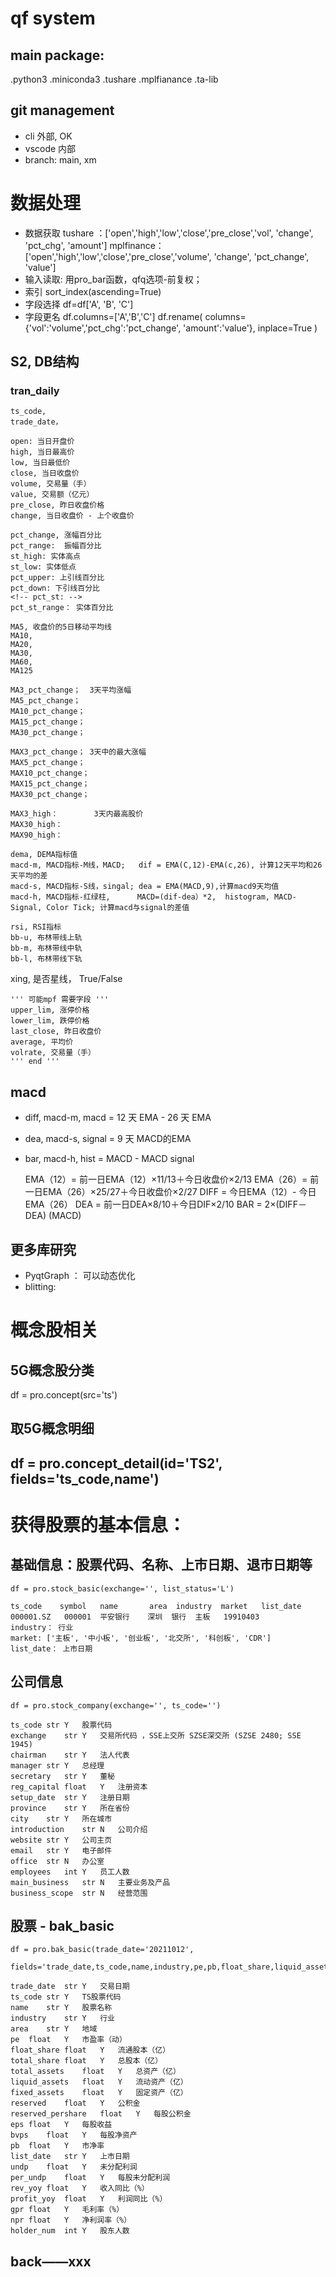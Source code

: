 # qf system

## main package:

.python3
.miniconda3
.tushare
.mplfianance
.ta-lib

## git management
- cli 外部, OK
- vscode 内部
- branch: main, xm


# 数据处理

- 数据获取
    tushare   ：['open','high','low','close','pre_close','vol',    'change', 'pct_chg',    'amount']
    mplfinance：['open','high','low','close','pre_close','volume', 'change', 'pct_change', 'value']
- 输入读取: 
    用pro_bar函数，qfq选项-前复权；
- 索引
    sort_index(ascending=True)
- 字段选择
    df=df['A', 'B', 'C']
- 字段更名
    df.columns=['A','B','C']
    df.rename( columns={'vol':'volume','pct_chg':'pct_change', 'amount':'value'}, inplace=True  )

## S2, DB结构

### tran_daily

    ts_code, 
    trade_date， 

    open: 当日开盘价 
    high, 当日最高价
    low, 当日最低价 
    close, 当日收盘价 
    volume, 交易量（手） 
    value, 交易额（亿元） 
    pre_close, 昨日收盘价格
    change, 当日收盘价 - 上个收盘价

    pct_change, 涨幅百分比
    pct_range:  振幅百分比
    st_high: 实体高点
    st_low: 实体低点
    pct_upper: 上引线百分比
    pct_down: 下引线百分比
    <!-- pct_st: -->
    pct_st_range： 实体百分比

    MA5, 收盘价的5日移动平均线 
    MA10, 
    MA20, 
    MA30, 
    MA60, 
    MA125

    MA3_pct_change；  3天平均涨幅
    MA5_pct_change；  
    MA10_pct_change； 
    MA15_pct_change； 
    MA30_pct_change； 
    
    MAX3_pct_change； 3天中的最大涨幅
    MAX5_pct_change； 
    MAX10_pct_change；   
    MAX15_pct_change；   
    MAX30_pct_change；   

    MAX3_high：        3天内最高股价
    MAX30_high：       
    MAX90_high：      

    dema, DEMA指标值 
    macd-m, MACD指标-M线，MACD;   dif = EMA(C,12)-EMA(c,26), 计算12天平均和26天平均的差
    macd-s, MACD指标-S线，singal; dea = EMA(MACD,9),计算macd9天均值
    macd-h, MACD指标-红绿柱,      MACD=(dif-dea）*2,  histogram, MACD-Signal, Color Tick; 计算macd与signal的差值

    rsi, RSI指标 
    bb-u, 布林带线上轨 
    bb-m, 布林带线中轨
    bb-l, 布林带线下轨


   xing, 是否星线， True/False

    ''' 可能mpf 需要字段 '''
    upper_lim, 涨停价格 
    lower_lim, 跌停价格 
    last_close, 昨日收盘价 
    average, 平均价 
    volrate, 交易量（手） 
    ''' end '''

## macd
- diff, macd-m, macd = 12 天 EMA - 26 天 EMA
- dea,  macd-s, signal = 9 天 MACD的EMA
- bar,  macd-h, hist = MACD - MACD signal

    EMA（12）= 前一日EMA（12）×11/13＋今日收盘价×2/13
    EMA（26）= 前一日EMA（26）×25/27＋今日收盘价×2/27
    DIFF = 今日EMA（12）- 今日EMA（26）
    DEA = 前一日DEA×8/10＋今日DIF×2/10
        BAR = 2×(DIFF－DEA)  (MACD)

## 更多库研究

- PyqtGraph ： 可以动态优化
- blitting: 


# 概念股相关

## 5G概念股分类
  df = pro.concept(src='ts')

## 取5G概念明细
  df = pro.concept_detail(id='TS2', fields='ts_code,name')
- 

# 获得股票的基本信息：

## 基础信息：股票代码、名称、上市日期、退市日期等    

    df = pro.stock_basic(exchange='', list_status='L')
    
    ts_code	   symbol	name	   area	 industry  market	list_date
    000001.SZ	000001	平安银行	深圳	银行	主板	 19910403
    industry： 行业
    market: ['主板', '中小板', '创业板', '北交所', '科创板', 'CDR']
    list_date： 上市日期

## 公司信息

    df = pro.stock_company(exchange='', ts_code='')
    
    ts_code	str	Y	股票代码
    exchange	str	Y	交易所代码 ，SSE上交所 SZSE深交所 (SZSE 2480; SSE 1945)
    chairman	str	Y	法人代表
    manager	str	Y	总经理
    secretary	str	Y	董秘
    reg_capital	float	Y	注册资本
    setup_date	str	Y	注册日期
    province	str	Y	所在省份
    city	str	Y	所在城市
    introduction	str	N	公司介绍
    website	str	Y	公司主页
    email	str	Y	电子邮件
    office	str	N	办公室
    employees	int	Y	员工人数
    main_business	str	N	主要业务及产品
    business_scope	str	N	经营范围

## 股票 - bak_basic

    df = pro.bak_basic(trade_date='20211012', 
        fields='trade_date,ts_code,name,industry,pe,pb,float_share,liquid_assets,eps,bvps,per_undp,rev_yoy,profit_yoy,gpr,npr')
    
    trade_date	str	Y	交易日期
    ts_code	str	Y	TS股票代码
    name	str	Y	股票名称
    industry	str	Y	行业
    area	str	Y	地域
    pe	float	Y	市盈率（动）
    float_share	float	Y	流通股本（亿）
    total_share	float	Y	总股本（亿）
    total_assets	float	Y	总资产（亿）
    liquid_assets	float	Y	流动资产（亿）
    fixed_assets	float	Y	固定资产（亿）
    reserved	float	Y	公积金
    reserved_pershare	float	Y	每股公积金
    eps	float	Y	每股收益
    bvps	float	Y	每股净资产
    pb	float	Y	市净率
    list_date	str	Y	上市日期
    undp	float	Y	未分配利润
    per_undp	float	Y	每股未分配利润
    rev_yoy	float	Y	收入同比（%）
    profit_yoy	float	Y	利润同比（%）
    gpr	float	Y	毛利率（%）
    npr	float	Y	净利润率（%）
    holder_num	int	Y	股东人数

## back——xxx





